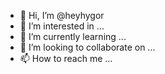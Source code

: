 - 👋 Hi, I’m @heyhygor
- 👀 I’m interested in ...
- 🌱 I’m currently learning ...
- 💞️ I’m looking to collaborate on ...
- 📫 How to reach me ...

<!---
heyhygor/heyhygor is a ✨ special ✨ repository because its `README.md` (this file) appears on your GitHub profile.
You can click the Preview link to take a look at your changes.
--->
